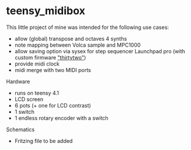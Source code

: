 # teensy_midibox

This little project of mine was intended for the following use cases:
- allow (global) transpose and octaves 4 synths
- note mapping between Volca sample and MPC1000
- allow saving option via sysex for step sequencer Launchpad pro (with custom firmware ["thirtytwo"](https://github.com/qerttu/ThirtyTwo))
- provide midi clock 
- midi merge with two MIDI ports

Hardware
- runs on teensy 4.1
- LCD screen
- 6 pots (+ one for LCD contrast)
- 1 switch
- 1 endless rotary encoder with a switch

Schematics 
- Fritzing file to be added
